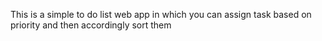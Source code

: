 This is a simple to do list web app in which you can assign task based on priority and then accordingly sort them
